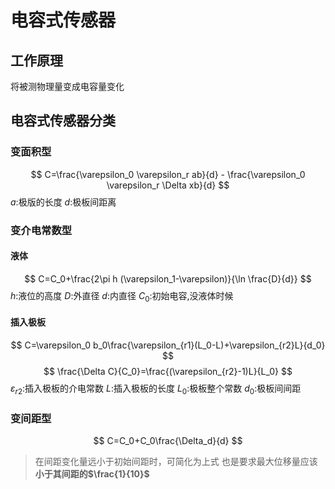 # 电容式传感器
## 工作原理
将被测物理量变成电容量变化

## 电容式传感器分类
### 变面积型
$$
C=\frac{\varepsilon_0 \varepsilon_r ab}{d} - \frac{\varepsilon_0 \varepsilon_r \Delta xb}{d}
$$
$a$:极版的长度
$d$:极板间距离
### 变介电常数型
#### 液体
$$
C=C_0+\frac{2\pi h (\varepsilon_1-\varepsilon)}{\ln \frac{D}{d}}
$$
$h$:液位的高度
$D$:外直径
$d$:内直径
$C_0$:初始电容,没液体时候
#### 插入极板
$$
C=\varepsilon_0 b_0\frac{\varepsilon_{r1}(L_0-L)+\varepsilon_{r2}L}{d_0}
$$
$$
\frac{\Delta C}{C_0}=\frac{(\varepsilon_{r2}-1)L}{L_0}
$$
$\varepsilon_{r2}$:插入极板的介电常数
$L$:插入极板的长度
$L_0$:极板整个常数
$d_0$:极板间间距
### 变间距型
$$
C=C_0+C_0\frac{\Delta_d}{d}
$$
>在间距变化量远小于初始间距时，可简化为上式
也是要求最大位移量应该**小于其间距的$\frac{1}{10}$**